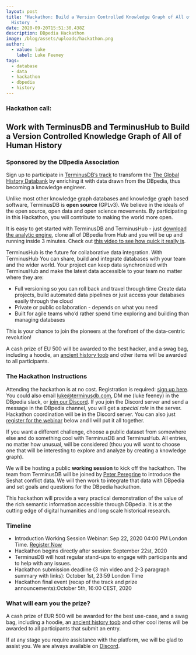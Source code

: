 ```yaml
---
layout: post
title: "Hackathon: Build a Version Controlled Knowledge Graph of All of Human
  History  "
date: 2020-09-20T15:51:30.438Z
description: DBpedia Hackathon
image: /blog/assets/uploads/hackathon.png
author:
  - value: luke
    label: Luke Feeney
tags:
  - database
  - data
  - hackathon
  - dbpedia
  - history
---
```

### Hackathon call:



## Work with TerminusDB and TerminusHub to Build a Version Controlled Knowledge Graph of All of Human History



### Sponsored by the DBpedia Association

Sign up to participate in [TerminusDB’s track](https://wiki.dbpedia.org/events/dbpedia-autumn-hackathon-2020) to transform the [The Global History Databank](http://seshatdatabank.info/ "Seshat") by enriching it with data drawn from the DBpedia, thus becoming a knowledge engineer.

Unlike most other knowledge graph databases and knowledge graph based software, TerminusDB is **open source** (GPLv3). We believe in the ideals of the open source, open data and open science movements. By participating in this Hackathon, you will contribute to making the world more open. 

It is easy to get started with TerminusDB and TerminusHub - just [download the analytic engine](https://terminusdb.com/hub/download "Download Center"), clone all of DBpedia from Hub and you will be up and running inside 3 minutes. Check out [this video to see how quick it really is](https://youtu.be/LCoxTraXfx4).

TerminusHub is the future for collaborative data integration. With TerminusHub You can share, build and integrate databases with your team and the wider world. Your project can keep data synchronized with TerminusHub and make the latest data accessible to your team no matter where they are:

* Full versioning so you can roll back and travel through time Create data projects, build automated data pipelines or just access your databases easily through the cloud
* Private or public collaboration - depends on what you need
* Built for agile teams who’d rather spend time exploring and building than managing databases

This is your chance to join the pioneers at the forefront of the data-centric revolution!

A cash prize of EU 500 will be awarded to the best hacker, and a swag bag, including a hoodie, an [ancient history toob](https://www.amazon.co.uk/Toob-S660304-Ancient-Rome/dp/B00Q6ZG0A2/ref=sr_1_1?dchild=1&keywords=toob+ancient+history&qid=1600611505&sr=8-1) and other items will be awarded to all participants.   

### The Hackathon Instructions

Attending the hackathon is at no cost. Registration is required: [sign up here](https://forms.gle/W6sZA1dDBUXLuoSK6 "Google Form"). You could also email luke@terminusdb.com, DM me (luke feeney) in the DBpedia slack, or [join our Discord](https://discord.gg/ck7bzjy). If you join the Discord server and send a message in the DBpedia channel, you will get a *special role* in the server. Hackathon coordination will be in the Discord server. You can also just [register for the webinar](https://us02web.zoom.us/webinar/register/WN__W-ge2P9QMaLvjkKh-1z4Q) below and I will put it all together. 

If you want a different challenge, choose a public dataset from somewhere else and do something cool with TerminusDB and TerminusHub. All entries, no matter how unusual, will be considered (thou you will want to choose one that will be interesting to explore and analyze by creating a knowledge graph).

We will be hosting a public **working session** to kick off the hackathon. The team from TerminusDB will be joined by [Peter Peregrine](https://en.wikipedia.org/wiki/Peter_N._Peregrine) to introduce the Seshat conflict data. We will then work to integrate that data with DBpedia and set goals and questions for the DBpedia hackathon. 

This hackathon will provide a very practical demonstration of the value of the rich semantic information accessible through DBpedia. It is at the cutting edge of digital humanities and long scale historical research. 

### Timeline

* Introduction Working Session Webinar: Sep 22, 2020 04:00 PM London Time. [Register Now](https://us02web.zoom.us/webinar/register/WN__W-ge2P9QMaLvjkKh-1z4Q)
* Hackathon begins directly after session: September 22st, 2020
* TerminusDB will host regular stand-ups to engage with participants and to help with any issues.
* Hackathon submission deadline (3 min video and 2-3 paragraph summary with links): October 1st, 23:59 London Time
* Hackathon final event (recap of the track and prize announcements):October 5th, 16:00 CEST, 2020

### What will earn you the prize?

A cash prize of EUR 500 will be awarded for the best use-case, and a swag bag, including a hoodie, an [ancient history toob](https://www.amazon.co.uk/Toob-S660304-Ancient-Rome/dp/B00Q6ZG0A2/ref=sr_1_1?dchild=1&keywords=toob+ancient+history&qid=1600611505&sr=8-1) and other cool items will be awarded to all participants that submit an entry.   

If at any stage you require assistance with the platform, we will be glad to assist you. We are always available on [Discord](https://discord.gg/ck7bzjy).